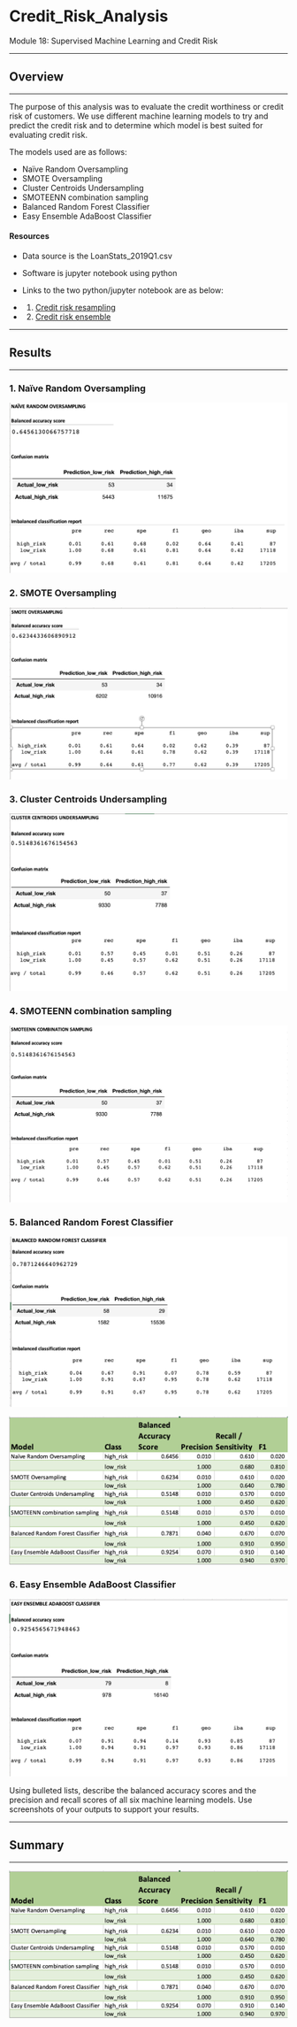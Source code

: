 # Credit_Risk_Analysis
 Module 18: Supervised Machine Learning and Credit Risk

___
 
## Overview
___

The purpose of this analysis was to evaluate the credit worthiness or credit risk of customers. We use different machine learning models to try and predict the credit risk and to determine which model is best suited for evaluating credit risk. 

The models used are as follows:
  - Naïve Random Oversampling
  - SMOTE Oversampling
  - Cluster Centroids Undersampling
  - SMOTEENN combination sampling
  - Balanced Random Forest Classifier
  - Easy Ensemble AdaBoost Classifier

#### Resources

 - Data source is the LoanStats_2019Q1.csv
 - Software is jupyter notebook using python
 
 - Links to the two python/jupyter notebook are as below:
 - 1. [Credit risk resampling](https://github.com/fareenamughal/Credit_Risk_Analysis/blob/9572130066ecb1663b31987e0c363a75c9e5cfd9/credit_risk_resampling.ipynb)
 - 2. [Credit risk ensemble](https://github.com/fareenamughal/Credit_Risk_Analysis/blob/9572130066ecb1663b31987e0c363a75c9e5cfd9/credit_risk_ensemble.ipynb)
___

## Results 

___
### 1. Naïve Random Oversampling 

![Naive Random Oversampling](https://github.com/fareenamughal/Credit_Risk_Analysis/blob/9572130066ecb1663b31987e0c363a75c9e5cfd9/Resources/1.Naive%20Random%20Oversampling.png)

### 2. SMOTE Oversampling

![SMOTE Oversampling](https://github.com/fareenamughal/Credit_Risk_Analysis/blob/78e650898acf73827d66dbcd72c5c2d925796e86/Resources/2.%20SMOTE%20Oversampling.png)


### 3. Cluster Centroids Undersampling

![CLuster Centroids Undersampling](https://github.com/fareenamughal/Credit_Risk_Analysis/blob/78e650898acf73827d66dbcd72c5c2d925796e86/Resources/3.%20Cluster%20Centroids%20Undersampling.png)

### 4. SMOTEENN combination sampling 


![SMOTEENN combination sampling](https://github.com/fareenamughal/Credit_Risk_Analysis/blob/96bd572d51f0b32a096e4907f0a792d6ea01605a/Resources/4.%20SMOTEENN%20combination%20sampling.png)

### 5. Balanced Random Forest Classifier


![Balanced Random Forest Classifier](https://github.com/fareenamughal/Credit_Risk_Analysis/blob/96bd572d51f0b32a096e4907f0a792d6ea01605a/Resources/5.%20Balanced%20Random%20Forest%20Classifier.png)

![Balanced Random Forest Classifier Feature Importance](https://github.com/fareenamughal/Credit_Risk_Analysis/blob/2e39953a07a5ae3bbf89a74ba99444ae1effbef6/Resources/SUMMARY%20OF%20THE%20OUTCOMES%20OF%20VARIOUS%20MACHINE%20LEARNING%20MODELS%20.png)


### 6. Easy Ensemble AdaBoost Classifier


![Easy Ensemble AdaBoost Classifier](https://github.com/fareenamughal/Credit_Risk_Analysis/blob/96bd572d51f0b32a096e4907f0a792d6ea01605a/Resources/6.%20Easy%20Ensemble%20AdaBoost%20Classifier.png)




Using bulleted lists, describe the balanced accuracy scores and the precision and recall scores of all six machine
learning models. Use screenshots of your outputs to support your results.
___

## Summary

___

![Summary of the results](https://github.com/fareenamughal/Credit_Risk_Analysis/blob/de227dcafdde3c6c8b78c9d90aa890150abaa870/Resources/SUMMARY%20OF%20THE%20OUTCOMES%20OF%20VARIOUS%20MACHINE%20LEARNING%20MODELS%20.png)
